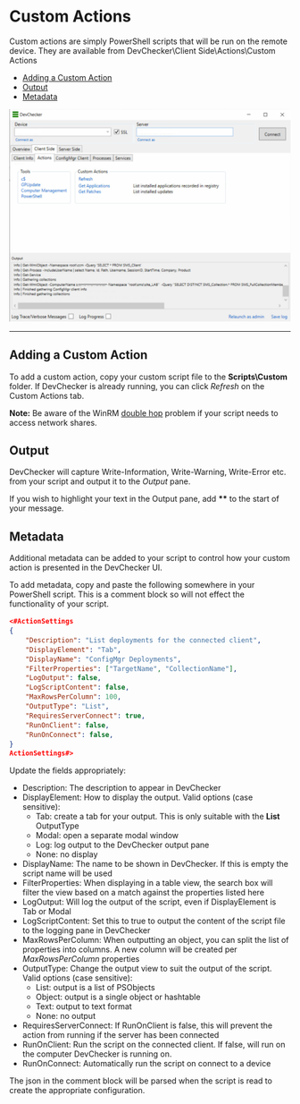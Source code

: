 # Custom Actions


Custom actions are simply PowerShell scripts that will be run on the remote device. They are available from DevChecker\Client Side\Actions\Custom Actions

* [Adding a Custom Action](#adding-a-custom-action)
* [Output](#output)
* [Metadata](#metadata)
  

![screenshot](images/customactions1.png)



---

## Adding a Custom Action

To add a custom action, copy your custom script file to the **Scripts\Custom** folder. If DevChecker is already running, you can click *Refresh* on the Custom Actions tab.

**Note:** Be aware of the WinRM [double hop](https://docs.microsoft.com/en-us/windows/win32/winrm/multi-hop-support) problem if your script needs to access network shares. 

## Output
DevChecker will capture Write-Information, Write-Warning, Write-Error etc. from your script and output it to the *Output* pane.

If you wish to highlight your text in the Output pane, add **\*\*** to the start of your message.

## Metadata

Additional metadata can be added to your script to control how your custom action is presented in the DevChecker UI.

To add metadata, copy and paste the following somewhere in your PowerShell script. This is a comment block so will not effect the functionality of your script. 

```json
<#ActionSettings
{
    "Description": "List deployments for the connected client",
    "DisplayElement": "Tab",
    "DisplayName": "ConfigMgr Deployments",
    "FilterProperties": ["TargetName", "CollectionName"],
    "LogOutput": false,
    "LogScriptContent": false,
    "MaxRowsPerColumn": 100,
    "OutputType": "List",
    "RequiresServerConnect": true,
    "RunOnClient": false,
    "RunOnConnect": false,
}
ActionSettings#>
```

Update the fields appropriately:
* Description: The description to appear in DevChecker
* DisplayElement: How to display the output. Valid options (case sensitive): 
  * Tab: create a tab for your output. This is only suitable with the **List** OutputType
  * Modal: open a separate modal window
  * Log: log output to the DevChecker output pane
  * None: no display
* DisplayName: The name to be shown in DevChecker. If this is empty the script name will be used
* FilterProperties: When displaying in a table view, the search box will filter the view based on a match against the properties listed here
* LogOutput: Will log the output of the script, even if DisplayElement is Tab or Modal
* LogScriptContent: Set this to true to output the content of the script file to the logging pane in DevChecker
* MaxRowsPerColumn: When outputting an object, you can split the list of properties into columns. A new column will be created per *MaxRowsPerColumn* properties
* OutputType: Change the output view to suit the output of the script. Valid options (case sensitive): 
  * List: output is a list of PSObjects
  * Object: output is a single object or hashtable
  * Text: output to text format 
  * None: no output
* RequiresServerConnect: If RunOnClient is false, this will prevent the action from running if the server has been connected
* RunOnClient: Run the script on the connected client. If false, will run on the computer DevChecker is running on.
* RunOnConnect: Automatically run the script on connect to a device

The json in the comment block will be parsed when the script is read to create the appropriate configuration.
